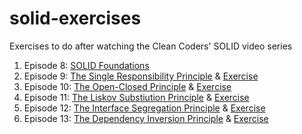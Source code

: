 solid-exercises
===============

Exercises to do after watching the Clean Coders' SOLID video series

1. Episode 8:  [SOLID Foundations](http://www.cleancoders.com/codecast/clean-code-episode-8/show)
2. Episode 9:  [The Single Responsibility Principle](http://www.cleancoders.com/codecast/clean-code-episode-9/show) & [Exercise](https://github.com/TheLadders/solid-exercises/tree/master/The-Single-Responsibility-Principle)
3. Episode 10: [The Open-Closed Principle](http://www.cleancoders.com/codecast/clean-code-episode-10/show) & [Exercise](https://github.com/TheLadders/solid-exercises/tree/master/The-Open-Closed-Principle)
4. Episode 11: [The Liskov Substiution Principle](http://www.cleancoders.com/codecast/clean-code-episode-11/show) & [Exercise](https://github.com/TheLadders/solid-exercises/tree/master/The-Liskov-Substitution-Principle)
5. Episode 12: [The Interface Segregation Principle](http://www.cleancoders.com/codecast/clean-code-episode-12/show) & [Exercise](https://github.com/TheLadders/solid-exercises/tree/master/The-Interface-Segregation-Principle)
6. Episode 13: [The Dependency Inversion Principle](http://www.cleancoders.com/codecast/clean-code-episode-13/show) & [Exercise](https://github.com/TheLadders/solid-exercises/tree/master/The-Dependency-Inversion-Principle)
